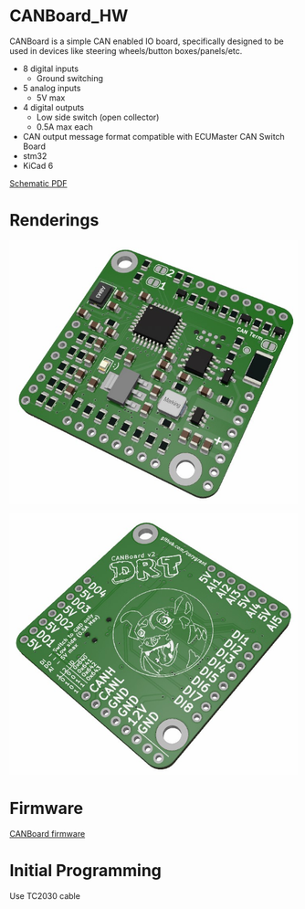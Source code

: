 # CANBoard_HW
CANBoard is a simple CAN enabled IO board, specifically designed to be used in devices like steering wheels/button boxes/panels/etc.

* 8 digital inputs
    * Ground switching
* 5 analog inputs
    * 5V max
* 4 digital outputs
    * Low side switch (open collector)
    * 0.5A max each
* CAN output message format compatible with ECUMaster CAN Switch Board
* stm32
* KiCad 6

[Schematic PDF](/Export/V2/CANBoard_HW_V2.pdf)

# Renderings
![Top](/Renders/CANBoard_Top.jpg)

![Bottom](/Renders/CANBoard_Bottom.jpg)

# Firmware
[CANBoard firmware](https://github.com/corygrant/CANBoard_FW)

# Initial Programming

Use TC2030 cable 